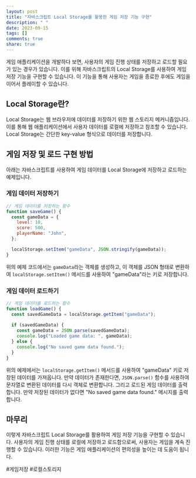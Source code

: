 ```yaml
---
layout: post
title: "자바스크립트 Local Storage를 활용한 게임 저장 기능 구현"
description: " "
date: 2023-09-15
tags: []
comments: true
share: true
---
```


게임 애플리케이션을 개발하다 보면, 사용자의 게임 진행 상태를 저장하고 로드할 필요가 있는 경우가 있습니다. 이를 위해 자바스크립트의 Local Storage를 사용하여 게임 저장 기능을 구현할 수 있습니다. 이 기능을 통해 사용자는 게임을 종료한 후에도 게임을 이어서 플레이할 수 있습니다.

## Local Storage란?

Local Storage는 웹 브라우저에 데이터를 저장하기 위한 웹 스토리지 메커니즘입니다. 이를 통해 웹 애플리케이션에서 사용자 데이터를 로컬에 저장하고 참조할 수 있습니다. Local Storage는 간단한 key-value 형식으로 데이터를 저장합니다.

## 게임 저장 및 로드 구현 방법

아래는 자바스크립트를 사용하여 게임 데이터를 Local Storage에 저장하고 로드하는 예제입니다.

### 게임 데이터 저장하기

```javascript
// 게임 데이터를 저장하는 함수
function saveGame() {
  const gameData = {
    level: 10,
    score: 500,
    playerName: "John",
  };

  localStorage.setItem("gameData", JSON.stringify(gameData));
}
```

위의 예제 코드에서는 `gameData`라는 객체를 생성하고, 이 객체를 JSON 형태로 변환하여 `localStorage.setItem()` 메서드를 사용하여 "gameData"라는 키로 저장합니다.

### 게임 데이터 로드하기

```javascript
// 게임 데이터를 로드하는 함수
function loadGame() {
  const savedGameData = localStorage.getItem("gameData");
  
  if (savedGameData) {
    const gameData = JSON.parse(savedGameData);
    console.log("Loaded game data: ", gameData);
  } else {
    console.log("No saved game data found.");
  }
}
```

위의 예제에서는 `localStorage.getItem()` 메서드를 사용하여 "gameData" 키로 저장된 데이터를 가져옵니다. 만약 데이터가 존재한다면, `JSON.parse()` 함수를 사용하여 문자열로 변환된 데이터를 다시 객체로 변환합니다. 그리고 로드된 게임 데이터를 출력합니다. 만약 저장된 데이터가 없다면 "No saved game data found." 메시지를 출력합니다.

## 마무리

이렇게 자바스크립트 Local Storage를 활용하여 게임 저장 기능을 구현할 수 있습니다. 사용자의 게임 진행 상태를 로컬에 저장하고 로드함으로써, 사용자는 게임을 계속 진행할 수 있습니다. 이러한 기능은 게임 애플리케이션의 편의성을 높이는 데 도움이 됩니다.

#게임저장 #로컬스토리지